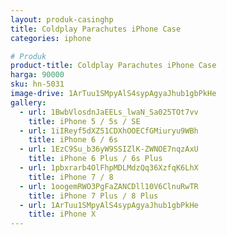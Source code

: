```yaml
---
layout: produk-casinghp
title: Coldplay Parachutes iPhone Case
categories: iphone

# Produk
product-title: Coldplay Parachutes iPhone Case
harga: 90000
sku: hn-5031
image-drive: 1ArTuu1SMpyAlS4sypAgyaJhub1gbPkHe
gallery:
  - url: 1BwbVlosdnJaEELs_lwaN_Sa025TOt7vv
    title: iPhone 5 / 5s / SE
  - url: 1iIReyf5dXZ51CDXhOOECfGMiuryu9WBh
    title: iPhone 6 / 6s
  - url: 1EzC9Su_b36yW9SSIZlK-ZWNOE7nqzAxU
    title: iPhone 6 Plus / 6s Plus
  - url: 1pbxrarb4OlFhpMDLMdzQq36XzfqK6LhX
    title: iPhone 7 / 8
  - url: 1oogemRWO3PgFaZANCDll10V6ClnuRwTR
    title: iPhone 7 Plus / 8 Plus
  - url: 1ArTuu1SMpyAlS4sypAgyaJhub1gbPkHe
    title: iPhone X
---
```

